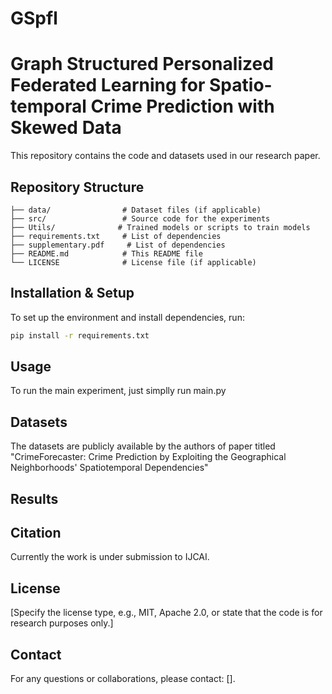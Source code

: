 # GSpfl
# Graph Structured Personalized Federated Learning for Spatio-temporal Crime Prediction with Skewed Data

This repository contains the code and datasets used in our research paper.

## Repository Structure

```
├── data/                # Dataset files (if applicable)
├── src/                 # Source code for the experiments
├── Utils/              # Trained models or scripts to train models
├── requirements.txt     # List of dependencies
├── supplementary.pdf     # List of dependencies
├── README.md            # This README file
└── LICENSE              # License file (if applicable)
```

## Installation & Setup

To set up the environment and install dependencies, run:

```bash
pip install -r requirements.txt
```

## Usage

To run the main experiment, just simplly run main.py

## Datasets

The datasets are publicly available by the authors of paper titled "CrimeForecaster: Crime Prediction by Exploiting the Geographical Neighborhoods' Spatiotemporal Dependencies"

## Results


## Citation

Currently the work is under submission to IJCAI.

## License

[Specify the license type, e.g., MIT, Apache 2.0, or state that the code is for research purposes only.]

## Contact

For any questions or collaborations, please contact: [].

